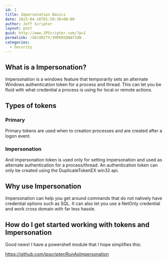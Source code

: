 ```yaml
---
id: 1
title: Impersonation Basics
date: 2022-04-16T01:59:36+00:00
author: Jeff Scripter
layout: post
guid: http://www.JPScripter.com/?p=1
permalink: /SECURITY/IMPERSONATION
categories:
  - Security
---
```

## What is a Impersonation?
Impersonation is a windows feature that temporarily sets an alternate Windows authentication token for a process and thread. This can let you be fluid with what credential a process is using for local or remote actions. 

## Types of tokens
### Primary
Primary tokens are used when to creation processes and are created after a logon event. 

### Impersonation
And impersonation token is used only for setting impersonation and used as alternate authentication for a process/thread. An authentication token can only be created using the DuplicateTokenEX win32 api. 

## Why use Impersonation 
Impersonation can help you get around commands that do not natively have credential options such as SQL. It can also let you use a NetOnly credential and work cross domain with far less hassle. 

## How do I get started working with tokens and Impersonation

Good news! I have a powershell module that I hope simplifies this:

https://github.com/jpscripter/RunAsImpersonation